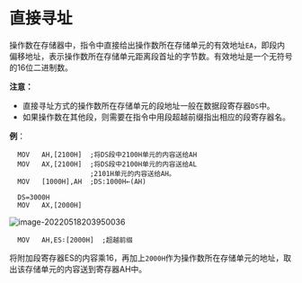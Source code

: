 # 直接寻址

​	操作数在存储器中，指令中直接给出操作数所在存储单元的有效地址`EA`，即段内偏移地址，表示操作数所在存储单元距离段首址的字节数。有效地址是一个无符号的16位二进制数。

**注意：**

- 直接寻址方式的操作数所在存储单元的段地址一般在数据段寄存器`DS`中。
- 如果操作数在其他段，则需要在指令中用段超越前缀指出相应的段寄存器名。 

**例**：

```
  MOV	AH,[2100H]	;将DS段中2100H单元的内容送给AH
  MOV	AX,[2100H]	;将DS段中2100H单元的内容送给AL
                    ;2101H单元的内容送给AH。
  MOV	[1000H],AH	;DS:1000H←(AH)
```

```
  DS=3000H       
  MOV	AX,[2000H]
```

![image-20220518203950036](https://cdn.jsdelivr.net/gh/letengzz/Two-C@main/img/PM/Fourth/202205282102076.png)

```
  MOV	AH,ES∶[2000H]  ;超越前缀
```

​	将附加段寄存器ES的内容乘16，再加上`2000H`作为操作数所在存储单元的地址，取出该存储单元的内容送到寄存器AH中。